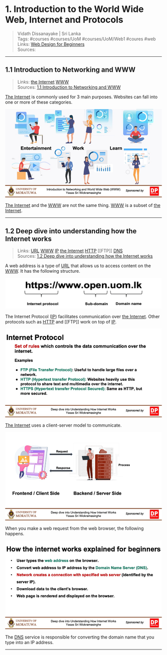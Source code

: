 # 1. Introduction to the World Wide Web, Internet and Protocols

> Vidath Dissanayake | Sri Lanka  
> Tags: #courses #courses/UoM #courses/UoM/Web1 #coures #web  
> Links: [Web Design for Beginners](../Web%20Design%20for%20Beginners.md)  
> Sources:  

---

## 1.1 Introduction to Networking and WWW
> Links:  [the Internet](../../../../../network/the%20Internet/the%20Internet.md) [WWW](../../../../../network/the%20Internet/WWW.md)  
> Sources: [1.1 Introduction to Networking and WWW](https://open.uom.lk/pluginfile.php/4727/mod_hvp/content/27/videos/sources-620dd002e4841.mp4)  

[The Internet](../../../../../network/the%20Internet/the%20Internet.md) is commonly used for 3 main purposes. Websites can fall into one or more of these categories.

![uses of internet](assets/images/uses%20of%20internet.jpeg)


[The Internet](../../../../../network/the%20Internet/the%20Internet.md) and the [WWW](../../../../../network/the%20Internet/WWW.md) are not the same thing. [WWW](../../../../../network/the%20Internet/WWW.md) is a subset of [the Internet](../../../../../network/the%20Internet/the%20Internet.md).

---

## 1.2 Deep dive into understanding how the Internet works

> Links: [URL](../../../../../network/the%20Internet/URL.md) [WWW](../../../../../network/the%20Internet/WWW.md) [IP](../../../../../network/communication%20protocol/TCP%20IP%20layer%202/OSI%20layer%203/IP/IP.md) [the Internet](../../../../../network/the%20Internet/the%20Internet.md) [HTTP](../../../../../network/communication%20protocol/TCP%20IP%20layer%204/OSI%20layer%207/HTTP.md) [[FTP]] [DNS](../../../../../network/the%20Internet/DNS.md)  
> Sources: [1.2 Deep dive into understanding how the Internet works](https://open.uom.lk/pluginfile.php/4732/mod_hvp/content/32/videos/sources-620dd3400eb09.mp4)  

A web address is a type of [URL](../../../../../network/the%20Internet/URL.md) that allows us to access content on the [WWW](../../../../../network/the%20Internet/WWW.md). It has the following structure.

![web address](assets/images/web%20address.png)

The Internet Protocol ([IP](../../../../../network/communication%20protocol/TCP%20IP%20layer%202/OSI%20layer%203/IP/IP.md)) facilitates communication over [the Internet](../../../../../network/the%20Internet/the%20Internet.md). Other protocols such as [HTTP](../../../../../network/communication%20protocol/TCP%20IP%20layer%204/OSI%20layer%207/HTTP.md) and [[FTP]] work on top of [IP](../../../../../network/communication%20protocol/TCP%20IP%20layer%202/OSI%20layer%203/IP/IP.md).

![internet protocol](assets/images/internet%20protocol.png)

[The Internet](../../../../../network/the%20Internet/the%20Internet.md) uses a client-server model to communicate.

![client server model](assets/images/client%20server%20model.png)

When you make a web request from the web browser, the following happens.

![how the internet works](assets/images/how%20the%20internet%20works.png)

The [DNS](../../../../../network/the%20Internet/DNS.md) service is responsible for converting the domain name that you type into an IP address.

---